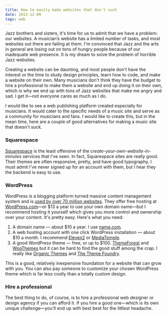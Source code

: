 ```yaml
---
title: How to easily make websites that don't suck
date: 2013-12-09
tags: web
---
```


Jazz brothers and sisters, it's time for us to admit that we have a problem: our websites. A musician’s website has a limited number of tasks, and most websites out there are failing at them. I'm convinced that Jazz and the arts in general are losing out on tons of hungry people because of our inadequate web presence. It is my dream to solve the problem of horrible Jazz websites. 

Creating a website can be daunting, and most people don't have the interest or the time to study design principles, learn how to code, and make a website on their own. Many musicians don't think they have the budget to hire a professional to make them a website and end up doing it on their own, which is why we end up with tons of Jazz websites that make me angry and sad. I get it—not everyone cares as much as I do.

I would like to see a web publishing platform created especially for musicians. It would cater to the specific needs of a music site and serve as a community for musicians and fans. I would like to create this, but in the mean time, here are a couple of good alternatives for making a music site that doesn't suck.

### Squarespace

[Squarespace](http://squarespace.com) is the least offensive of the *create-your-own-website-in-minutes* services that I've seen. In fact, Squarespace sites are really good. Their themes are often responsive, pretty, and have good typography. I must admit I've never signed up for an account with them, but I hear they the backend is easy to use.

### WordPress

WordPress is a blogging platform turned massive content management system and is [used by over 70 million websites](http://en.wordpress.com/stats/). They offer free hosting at [WordPress.com](http://wordpress.com)—or $13 a year to use your own domain name—but I recommend hosting it yourself which gives you more control and ownership over your content. It's pretty easy. Here's what you need:

1. A domain name — about $10 a year. I use [name.com](http://www.name.com/).
2. A web hosting account with one click WordPress installation — about $10 a month. I recommend [Eleven2](http://www.eleven2.com/1316.html) or [MediaTemple](http://mediatemple.net).
3. A good WordPress theme — free, or up to $100. [ThemeForest][9414-001] and [WooThemes][9414-002] but it can be hard to find the good stuff among the crap. I really like [Organic Themes][9414-003] and [The Theme Foundry][9414-004].

This is a good, relatively inexpensive foundation for a website that can grow with you. You can also pay someone to customize your chosen WordPress theme which is far less costly than a totally custom design. 

### Hire a professional

The best thing to do, of course, is to hire a professional web designer or design agency if you can afford it. If you hire a good one—which is its own unique challenge—you'll end up with best best for the littlest headache. 

[9414-001]: http://themeforest.net/
[9414-002]: http://www.woothemes.com/
[9414-003]: http://www.organicthemes.com/
[9414-004]: http://thethemefoundry.com/
